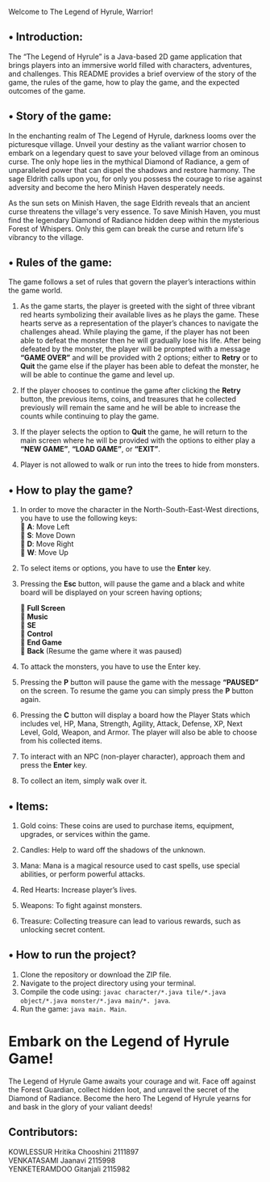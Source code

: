 <p align=# "center">
Welcome to The Legend of Hyrule, Warrior!
</p>


## •	Introduction:<br>
The “The Legend of Hyrule” is a Java-based 2D game application that brings players into an immersive world filled with characters, adventures, and challenges.  This README provides a brief overview of the story of the game, the rules of the game, how to play the game, and the expected outcomes of the game.

## •	Story of the game:<br>
In the enchanting realm of The Legend of Hyrule, darkness looms over the picturesque village. Unveil your destiny as the valiant warrior chosen to embark on a legendary quest to save your beloved village from an ominous curse. The only hope lies in the mythical Diamond of Radiance, a gem of unparalleled power that can dispel the shadows and restore harmony. The sage Eldrith calls upon you, for only you possess the courage to rise against adversity and become the hero Minish Haven desperately needs.

As the sun sets on Minish Haven, the sage Eldrith reveals that an ancient curse threatens the village's very essence. To save Minish Haven, you must find the legendary Diamond of Radiance hidden deep within the mysterious Forest of Whispers. Only this gem can break the curse and return life's vibrancy to the village.

## •	Rules of the game:<br>
The game follows a set of rules that govern the player’s interactions within the game world.

1.	As the game starts, the player is greeted with the sight of three vibrant red hearts symbolizing their available lives as he plays the game.  These hearts serve as a representation of the player’s chances to navigate the challenges ahead.  While playing the game, if the player has not been able to defeat the monster then he will gradually lose his life.  After being defeated by the monster, the player will be prompted with a message **“GAME OVER”** and will be provided with 2 options; either to **Retry** or to **Quit** the game else if the player has been able to defeat the monster, he will be able to continue the game and level up.

2.	If the player chooses to continue the game after clicking the **Retry** button, the previous items, coins, and treasures that he collected previously will remain the same and he will be able to increase the counts while continuing to play the game.


3.	If the player selects the option to **Quit** the game, he will return to the main screen where he will be provided with the options to either play a **“NEW GAME”**, **“LOAD GAME”**, or **“EXIT”**.


4.	Player is not allowed to walk or run into the trees to hide from monsters.


## •	How to play the game?<br>
1.	In order to move the character in the North-South-East-West directions, you have to use the following keys:<br>
  	**A**: Move Left<br>
  	**S**: Move Down<br>
  	**D**: Move Right<br>
  	**W**: Move Up<br>

2.	To select items or options, you have to use the **Enter** key.

3.	Pressing the **Esc** button, will pause the game and a black and white board will be displayed on your screen having options; <br>

    	**Full Screen**<br>
    	**Music**<br>
    	**SE**<br>
    	**Control**<br>
    	**End Game**<br>
    	**Back** (Resume the game where it was paused)<br>

4.	To attack the monsters, you have to use the Enter key.

5.	Pressing the **P** button will pause the game with the message **“PAUSED”** on the screen.  To resume the game you can simply press the **P** button again.

6.	Pressing the **C** button will display a board how the Player Stats which includes vel, HP, Mana, Strength, Agility, Attack, Defense, XP, Next Level, Gold, Weapon, and Armor.  The player will also be able to choose from his collected items.

7.	To interact with an NPC (non-player character), approach them and press the **Enter** key.

8.	To collect an item, simply walk over it.

## •	Items:<br>

1.	Gold coins: These coins are used to purchase items, equipment, upgrades, or services within the game.

2.	Candles: Help to ward off the shadows of the unknown.

3.	Mana: Mana is a magical resource used to cast spells, use special abilities, or perform         powerful attacks.

4.	Red Hearts: Increase player’s lives.

5.	Weapons: To fight against monsters.

6.	Treasure: Collecting treasure can lead to various rewards, such as unlocking secret content.

## •	How to run the project?<br>
1. Clone the repository or download the ZIP file.
2. Navigate to the project directory using your terminal.
3. Compile the code using: `javac character/*.java tile/*.java object/*.java monster/*.java main/*. java`.
4. Run the game: `java main. Main`.

# Embark on the Legend of Hyrule Game!

The Legend of Hyrule Game awaits your courage and wit. Face off against the Forest Guardian, collect hidden loot, and unravel the secret of the Diamond of Radiance. Become the hero The Legend of Hyrule yearns for and bask in the glory of your valiant deeds!

## Contributors:<br>
KOWLESSUR Hritika Chooshini	2111897<br>
VENKATASAMI Jaanavi		    2115998<br>
YENKETERAMDOO Gitanjali	    2115982<br>


